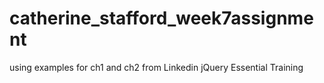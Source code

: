 # catherine_stafford_week7assignment
using examples for ch1 and ch2 from Linkedin jQuery Essential Training

